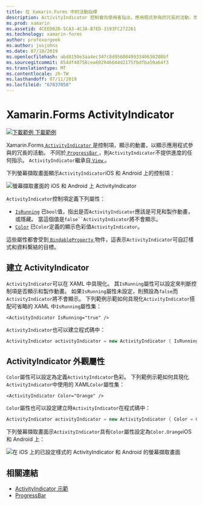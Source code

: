 ```yaml
---
title: 在 Xamarin.Forms 中的活動指標
description: ActivityIndicator 控制會向使用者指出，應用程式參與的冗長的活動，而不需要提供進度的任何資訊指出。 這篇文章說明如何使用 ActivityIndicator XAML 和程式碼中。
ms.prod: xamarin
ms.assetid: 4CEED02D-5CA3-4C3A-B7ED-3193FC272261
ms.technology: xamarin-forms
author: profexorgeek
ms.author: jusjohns
ms.date: 07/10/2019
ms.openlocfilehash: abd8150e3aa4ec347c8d956004993340630208bf
ms.sourcegitcommit: 654df48758cea602946644d2175fbdfba59a64f3
ms.translationtype: MT
ms.contentlocale: zh-TW
ms.lasthandoff: 07/11/2019
ms.locfileid: "67837058"
---
```

# <a name="xamarinforms-activityindicator"></a>Xamarin.Forms ActivityIndicator
[![下載範例](~/media/shared/download.png) 下載範例](https://github.com/xamarin/xamarin-forms-samples/tree/master/UserInterface/ActivityIndicatorDemos)

Xamarin.Forms[ `ActivityIndicator` ](xref:Xamarin.Forms.ActivityIndicator)是控制項，顯示的動畫，以顯示應用程式參與的冗長的活動。 不同於[ `ProgressBar` ](xref:Xamarin.Forms.ProgressBar)，則`ActivityIndicator`不提供進度的任何指示。 `ActivityIndicator`繼承自[ `View` ](xref:Xamarin.Forms.View)。

下列螢幕擷取畫面顯示`ActivityIndicator`iOS 和 Android 上的控制項：

![螢幕擷取畫面的 iOS 和 Android 上 ActivityIndicator](activityindicator-images/activityindicators-default.png "螢幕擷取畫面的 iOS 和 Android 上 ActivityIndicator")

`ActivityIndicator`控制項定義下列屬性：

* [`IsRunning`](xref:Xamarin.Forms.ActivityIndicator.IsRunning) 已`bool`值，指出是否`ActivityIndicator`應該是可見和製作動畫，或隱藏。 當這個值是`false``ActivityIndicator`將不會顯示。
* [`Color`](xref:Xamarin.Forms.ActivityIndicator.Color) 已`Color`定義的顯示色彩值`ActivityIndicator`。

這些屬性都會受到[ `BindableProperty` ](xref:Xamarin.Forms.BindableProperty)物件，這表示`ActivityIndicator`可自訂樣式和資料繫結的目標。

## <a name="create-an-activityindicator"></a>建立 ActivityIndicator

`ActivityIndicator`可以在 XAML 中具現化。 其`IsRunning`屬性可以設定來判斷控制項是否顯示和製作動畫。 如果`IsRunning`屬性未設定，則預設為`false`而`ActivityIndicator`將不會顯示。 下列範例示範如何具現化`ActivityIndicator`搭配可省略的 XAML 中`IsRunning`屬性集：

```xaml
<ActivityIndicator IsRunning="true" />
```

`ActivityIndicator`也可以建立程式碼中：

```csharp
ActivityIndicator activityIndicator = new ActivityIndicator { IsRunning = true };
```

## <a name="activityindicator-appearance-properties"></a>ActivityIndicator 外觀屬性

`Color`屬性可以設定為定義`ActivityIndicator`色彩。 下列範例示範如何具現化`ActivityIndicator`中使用的 XAML`Color`屬性集：

```xaml
<ActivityIndicator Color="Orange" />
```

`Color`屬性也可以設定建立時`ActivityIndicator`在程式碼中：

```csharp
ActivityIndicator activityIndicator = new ActivityIndicator { Color = Color.Orange };
```

下列螢幕擷取畫面示`ActivityIndicator`具有`Color`屬性設定為`Color.Orange`iOS 和 Android 上：

![在 iOS 上的已設定樣式的 ActivityIndicator 和 Android 的螢幕擷取畫面](activityindicator-images/activityindicators-styled.png "樣式的 ActivityIndicator ios 和 Android 的螢幕擷取畫面")

## <a name="related-links"></a>相關連結

* [ActivityIndicator 示範](https://github.com/xamarin/xamarin-forms-samples/tree/master/UserInterface/ActivityIndicatorDemos)
* [ProgressBar](~/xamarin-forms/user-interface/progressbar.md)

